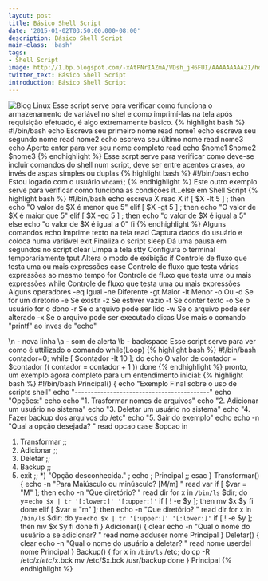 ```yaml
---
layout: post
title: Básico Shell Script
date: '2015-01-02T03:50:00.000-08:00'
description: Básico Shell Script
main-class: 'bash'
tags:
- Shell Script
image: http://1.bp.blogspot.com/-xAtPNrIAZmA/VDsh_jH6FUI/AAAAAAAAA2I/hd13kwJ4_9I/s72-c/new-logo-tr.png
twitter_text: Básico Shell Script
introduction: Básico Shell Script
---
```

![Blog Linux](http://1.bp.blogspot.com/-xAtPNrIAZmA/VDsh_jH6FUI/AAAAAAAAA2I/hd13kwJ4_9I/s320/new-logo-tr.png "Blog Linux")
Esse script serve para verificar como funciona o armazenamento de variável no shel e como imprimí-las na tela
após requisição efetuado, é algo extremamente básico.
{% highlight bash %}
#!/bin/bash
echo Escreva seu primeiro nome
read nome1
echo escreva seu segundo nome
read nome2
echo escreva seu último nome
read nome3
echo Aperte enter para ver seu nome completo
read
echo $nome1 $nome2 $nome3
{% endhighlight %}
Esse scrpt serve para verificar como deve-se incluir comandos do shell num script, deve ser entre acentos crases, ao invés de aspas simples ou duplas
{% highlight bash %}
#!/bin/bash
echo Estou logado com o usuário `whoami`;
{% endhighlight %}
Este outro exemplo serve para verificar como funciona as condições if...else em Shell Script
{% highlight bash %}
#!/bin/bash
echo escreva X
read X
if [ $X -lt 5 ] ; then
 echo "O valor de $X é menor que 5"
elif [ $X -gt 5 ] ; then
 echo "O valor de $X é maior que 5"
elif [ $X -eq 5 ] ; then
 echo "o valor de $X é igual a 5"
else
 echo "o valor de $X é igual a 0"
fi
{% endhighlight %}
Alguns comandos
echo  Imprime texto na tela
read   Captura dados do usuário e coloca numa variável
exit   Finaliza o script
sleep  Dá uma pausa em segundos no script
clear  Limpa a tela
stty   Configura o terminal temporariamente
tput  Altera o modo de exibição
if   Controle de fluxo que testa uma ou mais expressões
case  Controle de fluxo que testa várias expressões ao mesmo tempo
for   Controle de fluxo que testa uma ou mais expressões
while  Controle de fluxo que testa uma ou mais expressões
Alguns operadores
-eq  Igual
-ne  Diferente
-gt  Maior
-lt  Menor
-o  Ou
-d  Se for um diretório
-e  Se existir
-z  Se estiver vazio
-f  Se conter texto
-o  Se o usuário for o dono
-r  Se o arquivo pode ser lido
-w  Se o arquivo pode ser alterado
-x  Se o arquivo pode ser executado
dicas
 Use mais o comando "printf" ao inves de "echo"
 
\n - nova linha
 \a - som de alerta
 \b - backspace
Esse script serve para ver como é uttilizado o comando while(Loop)
{% highlight bash %}
#!/bin/bash
contador=0;
while [ $contador -lt 10 ]; do
 echo O valor de contador = $contador
 (( contador = contador + 1 ))
done
{% endhighlight %}
pronto, um exemplo agora completo para um entendimento inicial:
{% highlight bash %}
#!/bin/bash
Principal() {
 echo "Exemplo Final sobre o uso de scripts shell"
 echo "------------------------------------------"
 echo "Opções:"
 echo
 echo "1. Trasformar nomes de arquivos"
 echo "2. Adicionar um usuário no sistema"
 echo "3. Deletar um usuário no sistema"
 echo "4. Fazer backup dos arquivos do /etc"
 echo "5. Sair do exemplo"
 echo
 echo -n "Qual a opção desejada? "
 read opcao
 case $opcao in
 1) Transformar ;;
 2) Adicionar ;;
 3) Deletar ;;
 4) Backup ;;
 5) exit ;;
 *) "Opção desconhecida." ; echo ; Principal ;;
 esac
}
Transformar() {
 echo -n "Para Maiúsculo ou minúsculo? [M/m] "
 read var
 if [ $var = "M" ]; then
 echo -n "Que diretório? "
 read dir
 for x in `/bin/ls` $dir; do
 y=`echo $x | tr '[:lower:]' '[:upper:]'`
 if [ ! -e $y ]; then
 mv $x $y
 fi
 done
 elif [ $var = "m" ]; then
 echo -n "Que diretório? "
 read dir
 for x in `/bin/ls` $dir; do
 y=`echo $x | tr '[:upper:]' '[:lower:]'`
 if [ ! -e $y ]; then
 mv $x $y
 fi
 done
 fi
}
Adicionar() {
 clear
 echo -n "Qual o nome do usuário a se adicionar? "
 read nome
 adduser nome
 Principal
}
Deletar() {
 clear
 echo -n "Qual o nome do usuário a deletar? "
 read nome
 userdel nome
 Principal
}
Backup() {
 for x in `/bin/ls` /etc; do
 cp -R /etc/$x /etc/$x.bck
 mv /etc/$x.bck /usr/backup
 done
}
Principal
{% endhighlight %}
